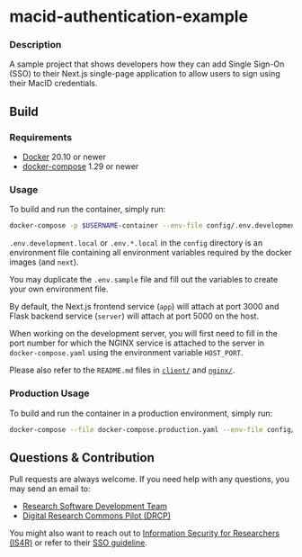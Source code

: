 # macid-authentication-example

### Description
A sample project that shows developers how they can add Single Sign-On (SSO) to their Next.js single-page application to allow users to sign using their MacID credentials.

## Build

### Requirements

- [Docker](https://docs.docker.com/engine/install/) 20.10 or newer
- [docker-compose](https://docs.docker.com/compose/install/) 1.29 or newer

### Usage

To build and run the container, simply run:
```bash
docker-compose -p $USERNAME-container --env-file config/.env.development.local up --build
```

`.env.development.local` or `.env.*.local` in the `config` directory is an environment file containing all environment variables required by the docker images (and `next`).  

You may duplicate the `.env.sample` file and fill out the variables to create your own environment file.

By default, the Next.js frontend service (`app`) will attach at port 3000 and Flask backend service (`server`) will attach at port 5000 on the host.

When working on the development server, you will first need to fill in the port number for which the NGINX service is attached to the server in `docker-compose.yaml` using the environment variable `HOST_PORT`.

Please also refer to the `README.md` files in [`client/`](client/README.md) and [`nginx/`](nginx/README.md).

### Production Usage

To build and run the container in a production environment, simply run:
```bash
docker-compose --file docker-compose.production.yaml --env-file config/.env.production.local up --build
```

## Questions & Contribution

Pull requests are always welcome. If you need help with any questions, you may send an email to:  
- [Research Software Development Team](mailto:rsd@mcmaster.ca)
- [Digital Research Commons Pilot (DRCP)](mailto:askresearch@mcmaster.ca)

You might also want to reach out to [Information Security for Researchers (IS4R)](https://informationsecurity.mcmaster.ca/people/researchers/) or refer to their [SSO guideline](https://informationsecurity.mcmaster.ca/macid-authentication-options-at-mcmaster-university/).  
